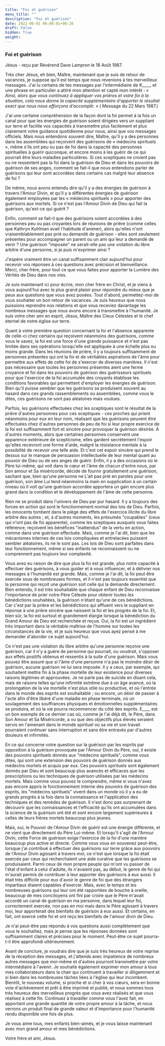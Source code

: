 ```yaml
---
title: "Foi et guérison"
menu_title: ""
description: "Foi et guérison"
date: 2022-06-01 06:00:01+00:26
draft: False
hidden: True
weight:
---
```

### Foi et guérison

Jésus - reçu par Révérend Dave Lampron le 18 Août 1987.

Très cher Jésus, eh bien, Maître, maintenant que je suis de retour de vacances, je suppose qu'il est temps que nous revenions à tes merveilleux messages. J'ai lu certains de tes messages par l'intermédiaire de K____, et une phrase en particulier a attiré mon attention et capté mon intérêt : *« Ainsi, alors que vous continuez à appliquer vos prières et votre foi à la situation, cela nous donne la capacité supplémentaire d'apporter le résultat exact que nous nous efforçons d'accomplir. »* ( Message du 22 Mars 1987.)

J'ai une certaine compréhension de la façon dont la foi permet à la fois un canal pour que les énergies de guérison soient dirigées vers un suppliant sur terre et facilite vos capacités à transmettre plus facilement et plus clairement votre guidance quotidienne pour nous, ainsi que vos messages officiels. Mais nous entendons souvent dire, Maître, qu'il y a des personnes dans les assemblées qui reçoivent des guérisons de « médecins spirituels », même s'ils ont peu ou pas de foi dans la capacité des personnes spirituelles à guérir quiconque, et encore moins à les guérir de ce qui pourrait être leurs maladies particulières.
Si ces sceptiques ne croient pas ou ne ressentent pas la foi dans la guérison de Dieu et dans les pouvoirs de guérison de ses anges, comment se fait-il que nous entendions parler de guérisons qui leur sont accordées dans certains cas malgré leur absence de foi ?

De même, nous avons entendu dire qu'il y a des énergies de guérison à travers l'Amour Divin, et qu'il y a différentes énergies de guérison également employées par les « médecins spirituels » pour apporter des guérisons aux mortels. Si ce n'est pas l'Amour Divin de Dieu qui fait la guérison, qu'est-ce qui guérit ?

Enfin, comment se fait-il que des guérisons soient accordées à des personnes peu ou pas croyantes lors de réunions de prière (comme celles que Kathryn Kuhlman avait l'habitude d'animer), alors qu'elles n'ont vraisemblablement pas prié ou demandé de guérison - elles sont seulement présentes pour accompagner un parent ou un ami qui leur a demandé de venir ? Une guérison "imposée" ne serait-elle pas une violation du libre arbitre d'une personne, si je puis m'exprimer ainsi ?

J'espère vraiment être un canal suffisamment clair aujourd'hui pour recevoir vos réponses à ces questions avec précision et bienveillance. Merci, cher frère, pour tout ce que vous faites pour apporter la Lumière des Vérités de Dieu dans nos vies.

Je suis maintenant ici pour écrire, mon cher frère en Christ, et je viens à vous aujourd'hui avec le plus grand plaisir pour répondre du mieux que je peux aux questions que vous avez posées. Tout d'abord, permettez-moi de vous souhaiter un bon retour de vacances. Je suis heureux que nous puissions reprendre nos relations et que vous receviez davantage les nombreux messages que nous avons encore à transmettre à l'humanité. Je suis votre cher ami en esprit, Jésus, Maître des Cieux Célestes et le chef éternel de notre église sur terre.

Quant à votre première question concernant la foi et l'absence apparente de celle-ci chez certains qui reçoivent néanmoins des guérisons, comme vous le savez, la foi est une force d'une grande puissance et n'est pas limitée dans ses opérations lorsqu'elle est appliquée à une échelle plus ou moins grande. Dans les réunions de prière, il y a toujours suffisamment de personnes présentes qui ont la foi et de véritables aspirations de l'âme pour permettre aux effets de cette foi de s'exercer de diverses manières. Il n'est pas nécessaire que toutes les personnes présentes aient une ferme croyance et foi dans les pouvoirs de guérison des guérisseurs spirituels pour que l'exercice de la foi accumulée des croyants établisse les conditions favorables qui permettent d'employer les énergies de guérison. Bien qu'il puisse sembler que les guérisons se produisent souvent au hasard dans ces grands rassemblements ou assemblées, comme vous le dites, ces guérisons ne sont pas aléatoires mais voulues.

Parfois, les guérisons effectuées chez les sceptiques sont le résultat de la prière d'autres personnes pour ces sceptiques - ces proches qui prient néanmoins pour eux en leur nom, réalisant que les guérisons peuvent être effectuées chez d'autres personnes de peu de foi si leur propre exercice de la foi est suffisamment fort et sincère pour provoquer la guérison désirée. À d'autres moments, alors que certaines personnes conservent une apparence extérieure de scepticisme, elles gardent secrètement l'espoir qu'elles recevront une forme d'aide, malgré la résistance mentale à la possibilité de recevoir une telle aide. Et c'est cet espoir sincère qui prend le dessus sur le manque de persuasion intellectuelle de leur mental quant au pouvoir de Dieu ou de ses anges de guérir. Enfin, il y a des occasions où le Père lui-même, qui voit dans le cœur et l'âme de chacun d'entre nous, par Son amour et Sa miséricorde, décide de fournir gratuitement une guérison, sachant que, bien qu'une personne ne L'ait pas prié en paroles pour une guérison, son âme Lui tend néanmoins la main en supplication à un certain niveau où Il voit qu'une guérison accordée apportera un gain encore plus grand dans la condition et le développement de l'âme de cette personne.

Rien ne se produit dans l'univers de Dieu par pur hasard. Il y a toujours des forces en action qui sont le fonctionnement normal des lois de Dieu. Parfois, les innocents tombent dans le piège des effets de l'exercice illicite du libre arbitre des autres ; et, à d'autres moments, les présumés "coupables" (ceux qui n'ont pas de foi apparente), comme les sceptiques auxquels vous faites référence, reçoivent les bénéfices "inattendus" de la vertu en action, comme dans une guérison effectuée. Mais, comme je l'ai dit, bien que les mécanismes internes de ces lois compliquées et entrelacées puissent sembler aléatoires, ils ne le sont pas. Les lois de Dieu sont parfaites dans leur fonctionnement, même si ses enfants ne reconnaissent ou ne comprennent pas toujours leur complexité.

Vous avez eu raison de dire que plus la foi est grande, plus notre capacité à effectuer des guérisons, à vous guider et à vous influencer, et à délivrer nos messages à l'humanité est grande. Mais, comme je l'ai dit, la foi peut être exercée sous de nombreuses formes, et il n'est pas toujours essentiel que la personne qui reçoit une guérison soit celle qui la demande directement. Bien entendu, il est très souhaitable que chaque enfant de Dieu reconnaisse l'importance de prier notre Père Céleste pour obtenir toutes les bénédictions souhaitées, la guérison n'étant qu'une de ces bénédictions. Car c'est par la prière et les bénédictions qui affluent vers le suppliant en réponse à une prière sincère que naissent la foi et les progrès de la foi. Et, bien sûr, la foi est surtout et grandement élargie lorsque la bénédiction du Grand Amour de Dieu est recherchée et reçue. Oui, la foi est un ingrédient très important dans la véritable maîtrise de l'homme sur toutes les circonstances de la vie, et je suis heureux que vous ayez pensé à me demander d'aborder ce sujet aujourd'hui.

Ce n'est pas une violation du libre arbitre qu'une personne reçoive une guérison, car il n'y a guère de personne qui pourrait, ou voudrait, s'opposer aux effets positifs obtenus et ressentis à la suite d'une guérison. Mais vous pouvez être assuré que si l'âme d'une personne n'a pas le moindre désir de guérison, aucune guérison ne lui sera imposée. Il y a ceux, par exemple, qui souhaitent mettre fin à la phase mortelle de leur existence pour diverses raisons légitimes et approuvées. Je ne parle pas de suicide en disant cela, mais de raisons telles qu'une infirmité extrême due à un âge avancé, où la prolongation de la vie mortelle n'est plus utile ou productive, et où l'entrée dans le monde des esprits est souhaitable ; ou encore, un désir de passer à l'acte afin d'être libéré d'une maladie en phase terminale, où un soulagement des souffrances physiques et émotionnelles supplémentaires se produira, et où la vie pourra recommencer du côté des esprits. E____ est un bon exemple de ce dernier cas où, comme je l'ai déjà dit, le Père, dans Son Amour et Sa Miséricorde, a vu que des objectifs plus élevés seraient servis en l'amenant dans le monde spirituel où sa vie et son travail pourraient continuer sans interruption et sans être entravés par d'autres douleurs et infirmités.

En ce qui concerne votre question sur la guérison par les esprits par opposition à la guérison provoquée par l'Amour Divin du Père, oui, il existe des pouvoirs spirituels donnés aux "médecins spirituels", comme vous dites, qui sont une extension des pouvoirs de guérison donnés aux médecins mortels et acquis par eux. Ces pouvoirs spirituels sont également donnés par Dieu et sont beaucoup plus avancés et efficaces que les prescriptions ou les techniques de guérison utilisées par les médecins mortels. Mais comme vous pouvez le comprendre, même si vous n'avez pas encore appris le fonctionnement interne des pouvoirs de guérison des esprits, les "médecins spirituels" vivent dans un monde où il y a eu de grands progrès à la fois dans la connaissance et l'application des techniques et des remèdes de guérison. Il n'est donc pas surprenant de découvrir que les connaissances et l'efficacité qu'ils ont accumulées dans la science de la guérison ont été et sont encore largement supérieures à celles de leurs frères mortels beaucoup plus jeunes.

Mais, oui, le Pouvoir de l'Amour Divin de guérir est une énergie différente, et ne vient que directement du Père Lui-même. Et lorsqu'il s'agit de l'Amour Divin, cette Force de guérison exige l'exercice de la foi d'une manière beaucoup plus active et directe. Comme vous vous en souvenez peut-être, lorsque j'ai contribué à effectuer des guérisons sur terre grâce aux pouvoirs de l'Amour Divin agissant à travers moi, ce n'est que lorsque la foi était exercée par ceux qui recherchaient une aide curative que les guérisons se produisaient. Parmi ceux de mon propre peuple qui m'ont vu passer de l'état d'enfant à celui d'adulte, ils n'avaient pas, au début, le genre de foi qui m'aurait permis de contribuer à leur apporter des guérisons à eux aussi. Il était très difficile pour eux d'avoir le genre de foi que des étrangers impartiaux étaient capables d'exercer. Mais, avec le temps et les nombreuses guérisons qui leur ont été rapportées de bouche à oreille, beaucoup de mes concitoyens ont fini par croire que le Père m'avait accordé un canal de guérison en ma personne, dans lequel leur foi, correctement exercée, non pas en moi mais dans le Père agissant à travers moi, leur apporterait des bienfaits de guérison à eux aussi. Et certains, en fait, ont exercé cette foi et ont reçu les bienfaits de l'amour divin de Dieu.

Je n'ai peut-être pas répondu à vos questions aussi complètement que vous le souhaitiez, mais je pense que les réponses données sont suffisamment claires et précises pour le moment. Peut-être ce sujet pourra-t-il être approfondi ultérieurement.

Avant de conclure, je voudrais dire que je suis très heureux de votre reprise de la réception des messages, et j'attends avec impatience de nombreux autres messages que moi-même et d'autres pourront transmettre par votre intermédiaire à l'avenir. Je souhaite également exprimer mon amour à tous mes collaborateurs dans la chair qui continuent à travailler si diligemment et si bien dans les nombreuses tâches liées à l'église qui leur incombent. Bientôt, le nouveau volume, si proche et si cher à vos cœurs, sera en bonne voie d'achèvement et prêt à être imprimé et publié, et nous sommes tous très heureux des merveilleux progrès que vous avez réalisés et que vous réalisez à cette fin. Continuez à travailler comme vous l'avez fait, en apportant une grande quantité de votre propre amour à la tâche, et nous verrons un produit final de grande valeur et d'importance pour l'humanité rendu disponible une fois de plus.

Je vous aime tous, mes enfants bien-aimés, et je vous laisse maintenant avec mon grand amour et mes bénédictions.

Votre frère et ami, Jésus.